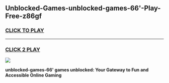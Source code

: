 
## Unblocked-Games-unblocked-games-66'-Play-Free-z86gf
<h3>
<a href="https://premium76.site?title=unblocked-games-66'&ref=20M">CLICK TO PLAY</a></h3>
<hr>

<h3>
<a href="https://premium76.site?title=unblocked-games-66'&ref=20M">CLICK 2 PLAY</a>
  
</h3>

<a href="https://premium76.site?title=unblocked-games-66'&ref=19M"><img src="https://clearcache.store/games.png"></a>


**unblocked-games-66' games unblocked: Your Gateway to Fun and Accessible Online Gaming**
